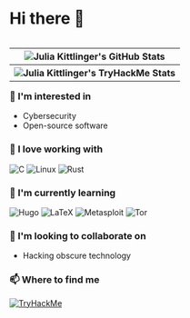 # Hi there 👋

<table align="right" width="50%">
  <tr>
    <th><img src="https://github-readme-stats.vercel.app/api?username=juliakittlinger&show_icons=true&hide_border=true&title_color=fff&bg_color=161b22&text_color=c9d1d9&icon_color=58a6ff" alt="Julia Kittlinger's GitHub Stats" alt="Julia Kittlinger's GitHub Stats"/></th>
  </tr>
  <tr>
    <th><img src="https://tryhackme-badges.s3.amazonaws.com/juliakittlinger.png" alt="Julia Kittlinger's TryHackMe Stats"/></th>
  </tr>
</table>

### 👀 I'm interested in

- Cybersecurity
- Open-source software

### 🥰 I love working with

<div display="flex">
  <img src="https://img.shields.io/badge/c-a8b9cc?style=for-the-badge&logo=c&logoColor=white" alt="C"/>
  <img src="https://img.shields.io/badge/linux-fcc624?style=for-the-badge&logo=linux&logoColor=black" alt="Linux">
  <img src="https://img.shields.io/badge/rust-000000.svg?style=for-the-badge&logo=rust&logoColor=white" alt="Rust"/>
</div>

### 🌱 I'm currently learning

<div display="flex">
  <img src="https://img.shields.io/badge/hugo-ff4088.svg?style=for-the-badge&logo=hugo&logoColor=white" alt="Hugo"/>
  <img src="https://img.shields.io/badge/latex-008080.svg?style=for-the-badge&logo=latex&logoColor=white" alt="LaTeX"/>
  <img src="https://img.shields.io/badge/metasploit-2596cd.svg?style=for-the-badge&logo=metasploit&logoColor=white" alt="Metasploit"/>
  <img src="https://img.shields.io/badge/tor-7d4698.svg?style=for-the-badge&logo=torproject&logoColor=white" alt="Tor"/>
</div>

### 💞️ I'm looking to collaborate on

- Hacking obscure technology

### 📫 Where to find me

<div display="flex">
  <a href="https://tryhackme.com/p/julia.kittlinger">
    <img src="https://img.shields.io/badge/tryhackme-212c42.svg?style=for-the-badge&logo=tryhackme&logoColor=white" alt="TryHackMe"/>
  </a>
</div>
